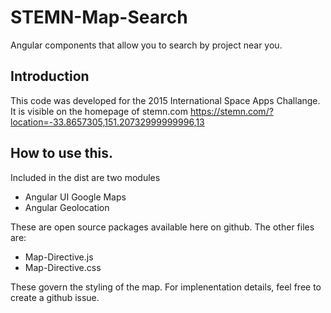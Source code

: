 # STEMN-Map-Search
Angular components that allow you to search by project near you.

## Introduction
This code was developed for the 2015 International Space Apps Challange. It is visible on the homepage of stemn.com
https://stemn.com/?location=-33.8657305,151.20732999999996,13

## How to use this.
Included in the dist are two modules
- Angular UI Google Maps
- Angular Geolocation

These are open source packages available here on github.
The other files are:
- Map-Directive.js
- Map-Directive.css

These govern the styling of the map. For implenentation details, feel free to create a github issue.